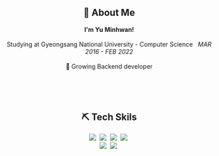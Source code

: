 <h2 align="center">👋 About Me</h2>
<p align="center">
    <b>I'm Yu Minhwan!</b></br></br>
   Studying at Gyeongsang National University - Computer Science <em>&nbsp;   MAR  2016 - FEB  2022</em></br></br>
  🌱 Growing Backend developer</br></br>
</p>
<br> 

<br>
<h2 align="center">⛏️ Tech Skils</h2>
<p align="center">
  <img src="https://img.shields.io/badge/Java-007396?style=flat-square&logo=Java&logoColor=white"/></a>&nbsp 
  <img src="https://img.shields.io/badge/SpringBoot-6DB33F?style=flat-square&logo=SpringBoot&logoColor=white"/></a>&nbsp 
  <img src="https://img.shields.io/badge/PHP-777BB4?style=flat-square&logo=php&logoColor=white" /></a>&nbsp 
  <img src="https://img.shields.io/badge/MySQL-4479A1?style=flat-square&logo=MySQL&logoColor=white" /></a>&nbsp 
  <br>
  <img src="https://img.shields.io/badge/Jenkins-D24939?style=flat-square&logo=jenkins&logoColor=white"/></a>&nbsp 
  <img src="https://img.shields.io/badge/Nginx-009639?style=flat-square&logo=nginx&logoColor=white"/></a>&nbsp 
</p>
<br>


<!--
**yuminhwan/yuminhwan** is a ✨ _special_ ✨ repository because its `README.md` (this file) appears on your GitHub profile.

Here are some ideas to get you started:

- 🔭 I’m currently working on ...
- 🌱 I’m currently learning ...
- 👯 I’m looking to collaborate on ...
- 🤔 I’m looking for help with ...
- 💬 Ask me about ...
- 📫 How to reach me: ...
- 😄 Pronouns: ...
- ⚡ Fun fact: ...
-->
